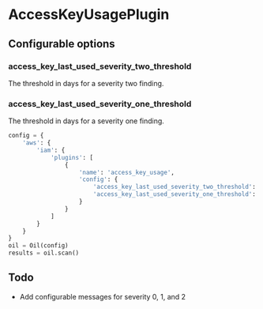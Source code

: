 # AccessKeyUsagePlugin

## Configurable options
### access_key_last_used_severity_two_threshold
The threshold in days for a severity two finding.

### access_key_last_used_severity_one_threshold
The threshold in days for a severity one finding.

```Python
config = {
    'aws': {
        'iam': {
            'plugins': [
                {
                    'name': 'access_key_usage',
                    'config': {
                        'access_key_last_used_severity_two_threshold': 60,
                        'access_key_last_used_severity_one_threshold': 30,
                    }
                }
            ]
        }
    }
}
oil = Oil(config)
results = oil.scan()
```


## Todo
* Add configurable messages for severity 0, 1, and 2
